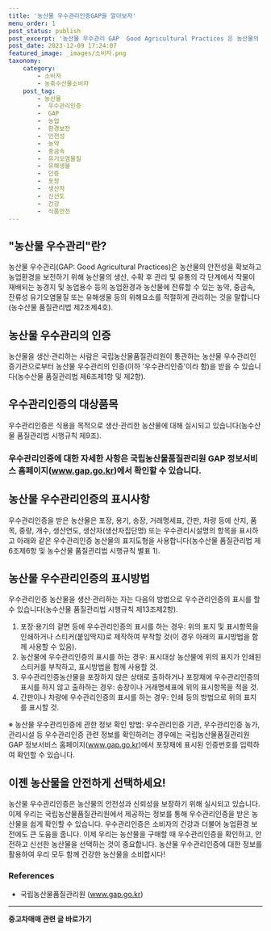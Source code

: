 ```yaml
---
title: '농산물 우수관리인증GAP을 알아보자'
menu_order: 1
post_status: publish
post_excerpt: '농산물 우수관리 GAP  Good Agricultural Practices 은 농산물의 안전성을 확보하고 농업환경을 보전하기 위해 농산물의 생산, 수확 후 관리 및 유통의 각 단계에서 작물이 재배되는 농경지 및 농업용수 등의 농업환경과 농산물에 잔류할 수 있는 농약, 중금속, 잔류성 유기오염물질 또는 유해생물 등의 위해요소를 적절하게 관리하는 것을 말합니다 농수산물 품질관리법 제2조제4호 .'
post_date: 2023-12-09 17:24:07
featured_image: _images/소비자.png
taxonomy:
    category:
        - 소비자
        - 농축수산물소비자
    post_tag:
        - 농산물
        -  우수관리인증
        -  GAP
        -  농업
        -  환경보전
        -  안전성
        -  농약
        -  중금속
        -  유기오염물질
        -  유해생물
        -  인증
        -  포장
        -  생산자
        -  신선도
        -  건강
        -  식품안전
---
```




## "농산물 우수관리"란?

농산물 우수관리(GAP: Good Agricultural Practices)은 농산물의 안전성을 확보하고 농업환경을 보전하기 위해 농산물의 생산, 수확 후 관리 및 유통의 각 단계에서 작물이 재배되는 농경지 및 농업용수 등의 농업환경과 농산물에 잔류할 수 있는 농약, 중금속, 잔류성 유기오염물질 또는 유해생물 등의 위해요소를 적절하게 관리하는 것을 말합니다(농수산물 품질관리법 제2조제4호).

## 농산물 우수관리의 인증

농산물을 생산·관리하는 사람은 국립농산물품질관리원이 통관하는 농산물 우수관리인증기관으로부터 농산물 우수관리의 인증(이하 '우수관리인증'이라 함)을 받을 수 있습니다(농수산물 품질관리법 제6조제1항 및 제2항).

## 우수관리인증의 대상품목

우수관리인증은 식용을 목적으로 생산·관리한 농산물에 대해 실시되고 있습니다(농수산물 품질관리법 시행규칙 제9조).

### 우수관리인증에 대한 자세한 사항은 국립농산물품질관리원 GAP 정보서비스 홈페이지(www.gap.go.kr)에서 확인할 수 있습니다. 

## 농산물 우수관리인증의 표시사항

우수관리인증을 받은 농산물은 포장, 용기, 송장, 거래명세표, 간판, 차량 등에 산지, 품목, 중량, 개수, 생산연도, 생산자(생산자집단명) 또는 우수관리시설명의 항목을 표시하고 아래와 같은 우수관리인증 농산물의 표지도형을 사용합니다(농수산물 품질관리법 제6조제6항 및 농수산물 품질관리법 시행규칙 별표 1). 

## 농산물 우수관리인증의 표시방법

우수관리인증 농산물을 생산·관리하는 자는 다음의 방법으로 우수관리인증의 표시를 할 수 있습니다(농수산물 품질관리법 시행규칙 제13조제2항).

1. 포장·용기의 겉면 등에 우수관리인증의 표시를 하는 경우: 위의 표지 및 표시항목을 인쇄하거나 스티커(붙임딱지)로 제작하여 부착할 것(이 경우 아래의 표시방법을 함께 사용할 수 있음).
2. 농산물에 우수관리인증의 표시를 하는 경우: 표시대상 농산물에 위의 표지가 인쇄된 스티커를 부착하고, 표시방법을 함께 사용할 것.
3. 우수관리인증농산물을 포장하지 않은 상태로 출하하거나 포장재에 우수관리인증의 표시를 하지 않고 출하하는 경우: 송장이나 거래명세표에 위의 표시항목을 적을 것.
4. 간판이나 차량에 우수관리인증의 표시를 하는 경우: 인쇄 등의 방법으로 위의 표지를 표시할 것.

※ 농산물 우수관리인증에 관한 정보 확인 방법: 우수관리인증 기관, 우수관리인증 농가, 관리시설 등 우수관리인증 관련 정보를 확인하려는 경우에는 국립농산물품질관리원 GAP 정보서비스 홈페이지(www.gap.go.kr)에서 포장재에 표시된 인증번호를 입력하여 확인할 수 있습니다.

## 이젠 농산물을 안전하게 선택하세요!

농산물 우수관리인증은 농산물의 안전성과 신뢰성을 보장하기 위해 실시되고 있습니다. 이제 우리는 국립농산물품질관리원에서 제공하는 정보를 통해 우수관리인증을 받은 농산물을 쉽게 확인할 수 있습니다. 우수관리인증은 소비자의 건강과 더불어 농업환경 보전에도 큰 도움을 줍니다. 이제 우리는 농산물을 구매할 때 우수관리인증을 확인하고, 안전하고 신선한 농산물을 선택하는 것이 중요합니다. 농산물 우수관리인증에 대한 정보를 활용하여 우리 모두 함께 건강한 농산물을 소비합시다!

### References
- 국립농산물품질관리원 (www.gap.go.kr)
<!-- wp:separator -->
<hr class="wp-block-separator has-alpha-channel-opacity"/>
<!-- /wp:separator -->

<!-- wp:group {"backgroundColor":"base","layout":{"type":"constrained"}} -->
<div class="wp-block-group has-base-background-color has-background"><!-- wp:paragraph {"align":"center","fontSize":"medium"} -->
<p class="has-text-align-center has-large-font-size"><strong>중고차매매 관련 글 바로가기</strong></p>
<!-- /wp:paragraph -->


<!-- wp:latest-posts
{"categories":[{"id":1891,"count":19,"description":"","link":"https://uknowlaw.com/category/%ec%a4%91%ea%b3%a0%ec%b0%a8%eb%a7%a4%eb%a7%a4/","name":"중고차매매","slug":"중고차매매","taxonomy":"category","parent":0,"meta":[],"_links":{"self":[{"href":"https://uknowlaw.com/wp-json/wp/v2/categories/1891"}],"collection":[{"href":"https://uknowlaw.com/wp-json/wp/v2/categories"}],"about":[{"href":"https://uknowlaw.com/wp-json/wp/v2/taxonomies/category"}],"wp:post_type":[{"href":"https://uknowlaw.com/wp-json/wp/v2/posts?categories=1891"}],"curies":[{"name":"wp","href":"https://api.w.org/{rel}","templated":true}]}}],"postsToShow":100,"excerptLength":28,"postLayout":"grid","columns":2,"featuredImageAlign":"left","featuredImageSizeSlug":"large","fontSize":"small"} /--></div>
<!-- /wp:group -->